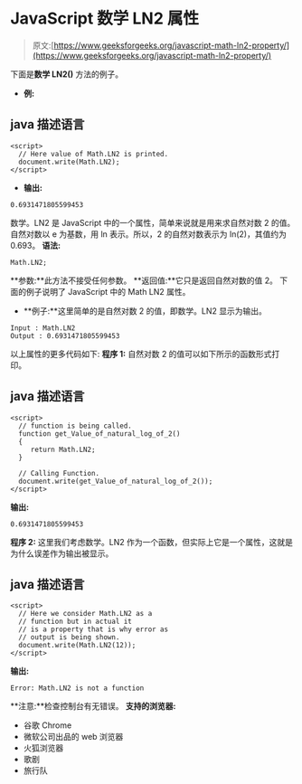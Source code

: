 # JavaScript 数学 LN2 属性

> 原文:[https://www.geeksforgeeks.org/javascript-math-ln2-property/](https://www.geeksforgeeks.org/javascript-math-ln2-property/)

下面是**数学 LN2()** 方法的例子。

*   **例:**

## java 描述语言

```
<script>
  // Here value of Math.LN2 is printed.
  document.write(Math.LN2);                     
</script>
```

*   **输出:**

```
0.6931471805599453
```

数学。LN2 是 JavaScript 中的一个属性，简单来说就是用来求自然对数 2 的值。自然对数以 e 为基数，用 ln 表示。所以，2 的自然对数表示为 ln(2)，其值约为 0.693。
**语法:**

```
Math.LN2;
```

**参数:**此方法不接受任何参数。
**返回值:**它只是返回自然对数的值 2。
下面的例子说明了 JavaScript 中的 Math LN2 属性。

*   **例子:**这里简单的是自然对数 2 的值，即数学。LN2 显示为输出。

```
Input : Math.LN2
Output : 0.6931471805599453
```

以上属性的更多代码如下:
**程序 1:** 自然对数 2 的值可以如下所示的函数形式打印。

## java 描述语言

```
<script>
  // function is being called.
  function get_Value_of_natural_log_of_2()
  {
     return Math.LN2;
  }

  // Calling Function.
  document.write(get_Value_of_natural_log_of_2());
</script>
```

**输出:**

```
0.6931471805599453
```

**程序 2:** 这里我们考虑数学。LN2 作为一个函数，但实际上它是一个属性，这就是为什么误差作为输出被显示。

## java 描述语言

```
<script>
  // Here we consider Math.LN2 as a
  // function but in actual it
  // is a property that is why error as
  // output is being shown.
  document.write(Math.LN2(12));       
</script>
```

**输出:**

```
Error: Math.LN2 is not a function
```

**注意:**检查控制台有无错误。
**支持的浏览器:**

*   谷歌 Chrome
*   微软公司出品的 web 浏览器
*   火狐浏览器
*   歌剧
*   旅行队